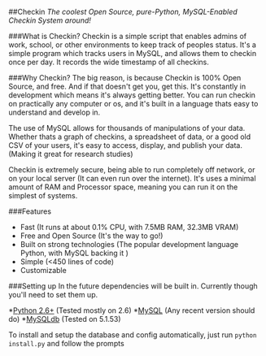 ##Checkin
*The coolest Open Source, pure-Python, MySQL-Enabled Checkin System around!*

###What is Checkin?
Checkin is a simple script that enables admins of work, school, or other environments to keep track of peoples status. It's a simple program which tracks users in MySQL, and allows them to checkin once per day. It records the wide timestamp of all checkins.

###Why Checkin?
The big reason, is because Checkin is 100% Open Source, and free. And if that doesn't get you, get this. It's constantly in development which means it's always getting better. You can run checkin on practically any computer or os,  and it's built in a language thats easy to understand and develop in. 

The use of MySQL allows for thousands of manipulations of your data. Whether thats a graph of checkins, a spreadsheet of data, or a good old CSV of your users, it's easy to access, display, and publish your data. (Making it great for research studies)

Checkin is extremely secure, being able to run completely off network, or on your local server (It can even run over the internet). It's uses a minimal amount of RAM and Processor space, meaning you can run it on the simplest of systems.

###Features

* Fast (It runs at about 0.1% CPU, with 7.5MB RAM, 32.3MB VRAM)
* Free and Open Source (It's the way to go!)
* Built on strong technologies (The popular development language Python, with MySQL backing it )
* Simple (<450 lines of code)
* Customizable

###Setting up
In the future dependencies will be built in. Currently though you'll need to set them up.

*[Python 2.6+](http://www.python.org/download/) (Tested mostly on 2.6) 
*[MySQL](http://dev.mysql.com/downloads/) (Any recent version should do)
*[MySQLdb](http://sourceforge.net/projects/mysql-python/) (Tested on 5.1.53)

To install and setup the database and config automatically, just run ```python install.py``` and follow the prompts